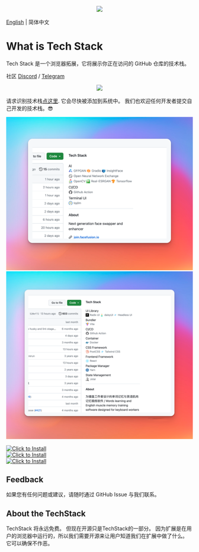 <p align="center">
    <img src="https://github.com/Get-Tech-Stack/TechStack/blob/main/img/logo.png?raw=true" height="128"/></a>
</p>

[English](./README.md) | 简体中文
# What is Tech Stack
Tech Stack 是一个浏览器拓展，它将展示你正在访问的 GitHub 仓库的技术栈。

社区 [Discord](https://discord.gg/hEXF9utNHH) / [Telegram](https://t.me/gettechstack) 
    
<p align="center">
    <a href="https://twitter.com/intent/follow?screen_name=gettechstack">
        <img src="https://img.shields.io/badge/twitter-%40TechStack-blue.svg?&color=%2385c8c8&logo=twitter&style=for-the-badge" />
    </a>
</p>

请求识别技术栈[点这里](https://submit-techstack.zeabur.app/). 它会尽快被添加到系统中。
我们也欢迎任何开发者提交自己开发的技术栈。😎

</div>

![Alt text](img/1.png)
![Alt text](img/2.png)

<a target="_blank" href="https://addons.mozilla.org/zh-CN/firefox/addon/get-tech-stack/">
    <img width="250" alt="Click to Install" src="https://github.com/Get-Tech-Stack/Homepage/blob/main/img/firefox.zh.png?raw=true" />
</a>

<br />

<a target="_blank" href="https://chrome.google.com/webstore/detail/tech-stack-show-github-re/lbhjnhabgddabnagncmcgomggeadlbhh">
    <img width="250" alt="Click to Install" src="https://github.com/Get-Tech-Stack/Homepage/blob/main/img/chrome.zh.png?raw=true" />
</a>

<br />

<a target="_blank" href="https://chrome.google.com/webstore/detail/tech-stack-show-github-re/lbhjnhabgddabnagncmcgomggeadlbhh">
    <img width="250" alt="Click to Install" src="https://github.com/Get-Tech-Stack/Homepage/blob/main/img/edge.zh.png?raw=true" />
</a>


## Feedback
如果您有任何问题或建议，请随时通过 GitHub Issue 与我们联系。

## About the TechStack
TechStack 将永远免费。 但现在开源只是TechStack的一部分。 因为扩展是在用户的浏览器中运行的，所以我们需要开源来让用户知道我们在扩展中做了什么。 它可以确保不作恶。